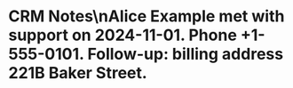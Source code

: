 # CRM Notes\nAlice Example met with support on 2024-11-01. Phone +1-555-0101. Follow-up: billing address 221B Baker Street.
